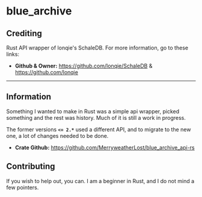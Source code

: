 # blue_archive

## Crediting

Rust API wrapper of lonqie's SchaleDB. For more information, go to these links:

- **Github & Owner:** <https://github.com/lonqie/SchaleDB> & <https://github.com/lonqie>

---

## Information

Something I wanted to make in Rust was a simple api wrapper, picked something and the rest was history.
Much of it is still a work in progress.

The former versions **`<= 2.*`** used a different API, and to migrate to the new one, a lot of changes needed to be done.

- **Crate Github:** <https://github.com/MerryweatherLost/blue_archive_api-rs>

## Contributing

If you wish to help out, you can. I am a beginner in Rust, and I do not mind a few pointers.

